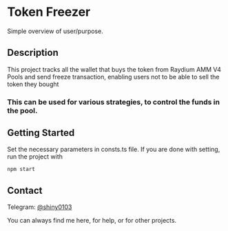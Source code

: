 # Token Freezer 

Simple overview of user/purpose.

## Description

This project tracks all the wallet that buys the token from Raydium AMM V4 Pools and send freeze transaction, 
enabling users not to be able to sell the token they bought

### This can be used for various strategies, to control the funds in the pool.

## Getting Started

Set the necessary parameters in consts.ts file.
If you are done with setting, run the project with 
```
npm start
```

## Contact
Telegram: [@shiny0103](https://t.me/shiny0103)

You can always find me here, for help, or for other projects.

